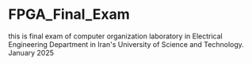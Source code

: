 # FPGA_Final_Exam
this is final exam of computer organization laboratory in Electrical Engineering Department  in Iran's University of Science and Technology. January 2025
